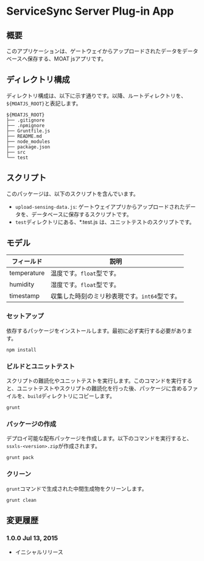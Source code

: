 ServiceSync Server Plug-in App
========

## 概要
このアプリケーションは、ゲートウェイからアップロードされたデータをデータベースへ保存する、MOAT jsアプリです。

## ディレクトリ構成
ディレクトリ構成は、以下に示す通りです。以降、ルートディレクトリを、`${MOATJS_ROOT}`と表記します。

```
${MOATJS_ROOT}
├── .gitignore
├── .npmignore
├── Gruntfile.js
├── README.md
├── node_modules
├── package.json
├── src
└── test
```

## スクリプト
このパッケージは、以下のスクリプトを含んでいます。

- `upload-sensing-data.js`: ゲートウェイアプリからアップロードされたデータを、データベースに保存するスクリプトです。
- `test`ディレクトリにある、*.test.js は、ユニットテストのスクリプトです。

## モデル
| フィールド | 説明 |
|---|---|
| temperature | 温度です。`float`型です。 |
| humidity | 湿度です。`float`型です。 |
| timestamp | 収集した時刻のミリ秒表現です。`int64`型です。 |

### セットアップ
依存するパッケージをインストールします。最初に必ず実行する必要があります。

    npm install

### ビルドとユニットテスト
スクリプトの難読化やユニットテストを実行します。このコマンドを実行すると、ユニットテストやスクリプトの難読化を行った後、パッケージに含めるファイルを、`build`ディレクトリにコピーします。

    grunt

### パッケージの作成
デプロイ可能な配布パッケージを作成します。以下のコマンドを実行すると、`ssxls-<version>.zip`が作成されます。

    grunt pack

### クリーン
`grunt`コマンドで生成された中間生成物をクリーンします。

    grunt clean

## 変更履歴

### 1.0.0 Jul 13, 2015

- イニシャルリリース
